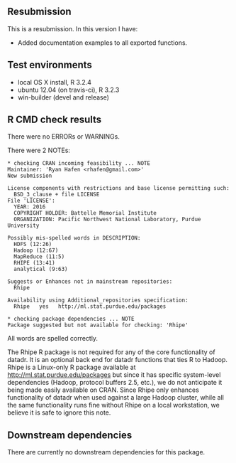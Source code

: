## Resubmission

This is a resubmission. In this version I have:

* Added documentation examples to all exported functions.

## Test environments

* local OS X install, R 3.2.4
* ubuntu 12.04 (on travis-ci), R 3.2.3
* win-builder (devel and release)

## R CMD check results

There were no ERRORs or WARNINGs.

There were 2 NOTEs:

    * checking CRAN incoming feasibility ... NOTE
    Maintainer: 'Ryan Hafen <rhafen@gmail.com>'
    New submission

    License components with restrictions and base license permitting such:
      BSD_3_clause + file LICENSE
    File 'LICENSE':
      YEAR: 2016
      COPYRIGHT HOLDER: Battelle Memorial Institute
      ORGANIZATION: Pacific Northwest National Laboratory, Purdue University

    Possibly mis-spelled words in DESCRIPTION:
      HDFS (12:26)
      Hadoop (12:67)
      MapReduce (11:5)
      RHIPE (13:41)
      analytical (9:63)

    Suggests or Enhances not in mainstream repositories:
      Rhipe

    Availability using Additional_repositories specification:
      Rhipe   yes   http://ml.stat.purdue.edu/packages

    * checking package dependencies ... NOTE
    Package suggested but not available for checking: 'Rhipe'

All words are spelled correctly.

The Rhipe R package is not required for any of the core functionality of datadr.  It is an optional back end for datadr functions that ties R to Hadoop.  Rhipe is a Linux-only R package available at http://ml.stat.purdue.edu/packages but since it has specific system-level dependencies (Hadoop, protocol buffers 2.5, etc.), we do not anticipate it being made easily available on CRAN.  Since Rhipe only enhances functionality of datadr when used against a large Hadoop cluster, while all the same functionality runs fine without Rhipe on a local workstation, we believe it is safe to ignore this note.

## Downstream dependencies

There are currently no downstream dependencies for this package.
